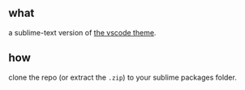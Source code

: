 ## what
a sublime-text version of [the vscode theme](https://github.com/zhiayang/vscode-theme-pretentious-name).

## how
clone the repo (or extract the `.zip`) to your sublime packages folder.

